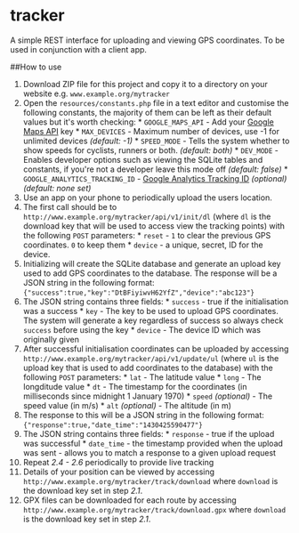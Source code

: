 # tracker
A simple REST interface for uploading and viewing GPS coordinates. To be used in conjunction with a client app.

##How to use
1. Download ZIP file for this project and copy it to a directory on your website e.g. `www.example.org/mytracker`
  1. Open the `resources/constants.php` file in a text editor and customise the following constants, the majority of them can be left as their default values but it's worth checking:
    * `GOOGLE_MAPS_API` - Add your [Google Maps API](https://console.developers.google.com/project) key
	* `MAX_DEVICES` - Maximum number of devices, use -1 for unlimited devices _(default: -1)_
	* `SPEED_MODE` - Tells the system whether to show speeds for cyclists, runners or both. _(default: both)_
	* `DEV_MODE` - Enables developer options such as viewing the SQLite tables and constants, if you're not a developer leave this mode off _(default: false)_
	* `GOOGLE_ANALYTICS_TRACKING_ID` - [Google Analytics Tracking ID](http://www.google.com/analytics/) _(optional) (default: none set)_
2. Use an app on your phone to periodically upload the users location.
  1. The first call should be to `http://www.example.org/mytracker/api/v1/init/dl` (where `dl` is the download key that will be used to access view the tracking points) with the following `POST` parameters:
	* `reset` - `1` to clear the previous GPS coordinates. `0` to keep them
	* `device` - a unique, secret, ID for the device.
  2. Initializing will create the SQLite database and generate an upload key used to add GPS coordinates to the database. The response will be a JSON string in the following format:
    ```
    {"success":true,"key":"DtBFiyiwvH62YfZ","device":"abc123"}
    ```
  3. The JSON string contains three fields:
    * `success` - true if the initialisation was a success
	* `key` - The key to be used to upload GPS coordinates. The system will generate a key regardless of success so always check `success` before using the key
	* `device` - The device ID which was originally given
  4. After successful initialisation coordinates can be uploaded by accessing `http://www.example.org/mytracker/api/v1/update/ul` (where `ul` is the upload key that is used to add coordinates to the database) with the following `POST` parameters:
    * `lat` - The latitude value
	* `long` - The longditude value
	* `dt` - The timestamp for the coordinates (in milliseconds since midnight 1 January 1970)
	* `speed` _(optional)_ - The speed value (in m/s)
	* `alt` _(optional)_ - The altitude (in m)
  5. The response to this will be a JSON string in the following format: 
    ```
    {"response":true,"date_time":"1430425590477"}
    ```
  6.  The JSON string contains three fields:
    * `response` - true if the upload was successful
    * `date_time` - the timestamp provided when the upload was sent - allows you to match a response to a given upload request
  7. Repeat _2.4 - 2.6_ periodically to provide live tracking
3. Details of your position can be viewed by accessing `http://www.example.org/mytracker/track/download` where `download` is the download key set in step _2.1_.
4. GPX files can be downloaded for each route by accessing `http://www.example.org/mytracker/track/download.gpx` where `download` is the download key set in step _2.1_.
